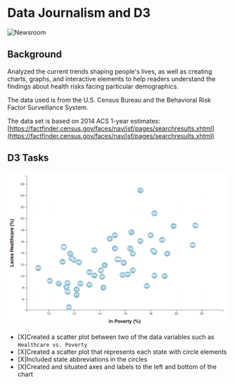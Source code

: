 # Data Journalism and D3

![Newsroom](https://media.giphy.com/media/v2xIous7mnEYg/giphy.gif)

## Background
Analyzed the current trends shaping people's lives, as well as creating charts, graphs, and interactive elements to help readers understand the findings about health risks facing particular demographics. 

The data used is from the U.S. Census Bureau and the Behavioral Risk Factor Surveillance System.

The data set is based on 2014 ACS 1-year estimates: [https://factfinder.census.gov/faces/nav/jsf/pages/searchresults.xhtml](https://factfinder.census.gov/faces/nav/jsf/pages/searchresults.xhtml)

## D3 Tasks

![4-scatter](Images/4-scatter.jpg)

- [X]Created a scatter plot between two of the data variables such as `Healthcare vs. Poverty`
- [X]Created a scatter plot that represents each state with circle elements 
- [X]Included state abbreviations in the circles
- [X]Created and situated axes and labels to the left and bottom of the chart
